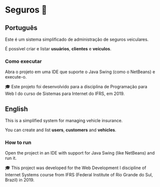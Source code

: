 # Seguros 🚗

## Português

Este é um sistema simplificado de administração de seguros veiculares.

É possível criar e listar **usuários**, **clientes** e **veículos**.

### Como executar
Abra o projeto em uma IDE que suporte o Java Swing (como o NetBeans) e execute-o.

🎓 Este projeto foi desenvolvido para a disciplina de Programação para Web I do curso de Sistemas para Internet do IFRS, em 2019.

## English

This is a simplified system for managing vehicle insurance.

You can create and list **users**, **customers** and **vehicles**.

### How to run
Open the project in an IDE with support for Java Swing (like NetBeans) and run it.

🎓 This project was developed for the Web Development I discipline of Internet Systems course from IFRS (Federal Institute of Rio Grande do Sul, Brazil) in 2019.
